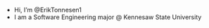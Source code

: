 -  Hi, I’m @ErikTonnesen1
-  I am a Software Engineering major @ Kennesaw State University

<!---
ErikTonnesen1/ErikTonnesen1 is a ✨ special ✨ repository because its `README.md` (this file) appears on your GitHub profile.
You can click the Preview link to take a look at your changes.
--->
